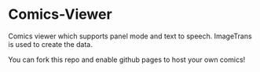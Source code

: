 # Comics-Viewer

Comics viewer which supports panel mode and text to speech. ImageTrans is used to create the data.

You can fork this repo and enable github pages to host your own comics!